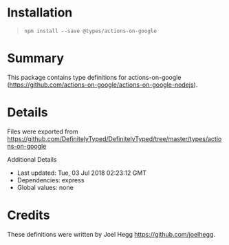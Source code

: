 # Installation
> `npm install --save @types/actions-on-google`

# Summary
This package contains type definitions for actions-on-google (https://github.com/actions-on-google/actions-on-google-nodejs).

# Details
Files were exported from https://github.com/DefinitelyTyped/DefinitelyTyped/tree/master/types/actions-on-google

Additional Details
 * Last updated: Tue, 03 Jul 2018 02:23:12 GMT
 * Dependencies: express
 * Global values: none

# Credits
These definitions were written by Joel Hegg <https://github.com/joelhegg>.
